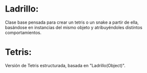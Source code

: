 Ladrillo:
========

Clase base pensada para crear un tetris o un snake a partir de ella, basándose en instancias del mismo objeto y 
atribuyéndoles distintos comportamientos.

Tetris:
========

Versión de Tetris estructurada, basada en "Ladrillo(Object)".
